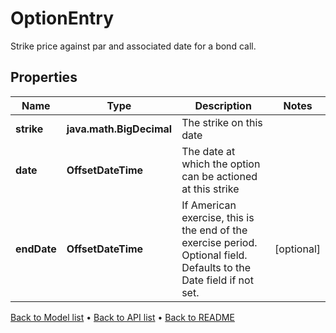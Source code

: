 

# OptionEntry

Strike price against par and associated date for a bond call.

## Properties

| Name | Type | Description | Notes |
|------------ | ------------- | ------------- | -------------|
|**strike** | **java.math.BigDecimal** | The strike on this date |  |
|**date** | **OffsetDateTime** | The date at which the option can be actioned at this strike |  |
|**endDate** | **OffsetDateTime** | If American exercise, this is the end of the exercise period.  Optional field. Defaults to the Date field if not set. |  [optional] |



[Back to Model list](../README.md#documentation-for-models) &#8226; [Back to API list](../README.md#documentation-for-api-endpoints) &#8226; [Back to README](../README.md)


